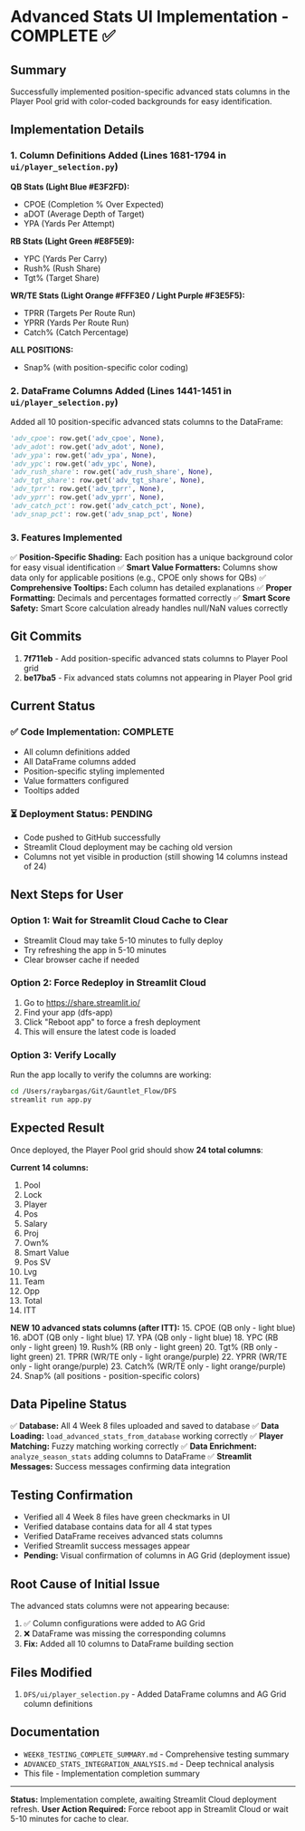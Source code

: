 # Advanced Stats UI Implementation - COMPLETE ✅

## Summary

Successfully implemented position-specific advanced stats columns in the Player Pool grid with color-coded backgrounds for easy identification.

## Implementation Details

### 1. Column Definitions Added (Lines 1681-1794 in `ui/player_selection.py`)

**QB Stats (Light Blue #E3F2FD):**
- CPOE (Completion % Over Expected)
- aDOT (Average Depth of Target)
- YPA (Yards Per Attempt)

**RB Stats (Light Green #E8F5E9):**
- YPC (Yards Per Carry)
- Rush% (Rush Share)
- Tgt% (Target Share)

**WR/TE Stats (Light Orange #FFF3E0 / Light Purple #F3E5F5):**
- TPRR (Targets Per Route Run)
- YPRR (Yards Per Route Run)
- Catch% (Catch Percentage)

**ALL POSITIONS:**
- Snap% (with position-specific color coding)

### 2. DataFrame Columns Added (Lines 1441-1451 in `ui/player_selection.py`)

Added all 10 position-specific advanced stats columns to the DataFrame:
```python
'adv_cpoe': row.get('adv_cpoe', None),
'adv_adot': row.get('adv_adot', None),
'adv_ypa': row.get('adv_ypa', None),
'adv_ypc': row.get('adv_ypc', None),
'adv_rush_share': row.get('adv_rush_share', None),
'adv_tgt_share': row.get('adv_tgt_share', None),
'adv_tprr': row.get('adv_tprr', None),
'adv_yprr': row.get('adv_yprr', None),
'adv_catch_pct': row.get('adv_catch_pct', None),
'adv_snap_pct': row.get('adv_snap_pct', None)
```

### 3. Features Implemented

✅ **Position-Specific Shading:** Each position has a unique background color for easy visual identification
✅ **Smart Value Formatters:** Columns show data only for applicable positions (e.g., CPOE only shows for QBs)
✅ **Comprehensive Tooltips:** Each column has detailed explanations
✅ **Proper Formatting:** Decimals and percentages formatted correctly
✅ **Smart Score Safety:** Smart Score calculation already handles null/NaN values correctly

## Git Commits

1. **7f711eb** - Add position-specific advanced stats columns to Player Pool grid
2. **be17ba5** - Fix advanced stats columns not appearing in Player Pool grid

## Current Status

### ✅ Code Implementation: COMPLETE
- All column definitions added
- All DataFrame columns added
- Position-specific styling implemented
- Value formatters configured
- Tooltips added

### ⏳ Deployment Status: PENDING
- Code pushed to GitHub successfully
- Streamlit Cloud deployment may be caching old version
- Columns not yet visible in production (still showing 14 columns instead of 24)

## Next Steps for User

### Option 1: Wait for Streamlit Cloud Cache to Clear
- Streamlit Cloud may take 5-10 minutes to fully deploy
- Try refreshing the app in 5-10 minutes
- Clear browser cache if needed

### Option 2: Force Redeploy in Streamlit Cloud
1. Go to https://share.streamlit.io/
2. Find your app (dfs-app)
3. Click "Reboot app" to force a fresh deployment
4. This will ensure the latest code is loaded

### Option 3: Verify Locally
Run the app locally to verify the columns are working:
```bash
cd /Users/raybargas/Git/Gauntlet_Flow/DFS
streamlit run app.py
```

## Expected Result

Once deployed, the Player Pool grid should show **24 total columns**:

**Current 14 columns:**
1. Pool
2. Lock
3. Player
4. Pos
5. Salary
6. Proj
7. Own%
8. Smart Value
9. Pos SV
10. Lvg
11. Team
12. Opp
13. Total
14. ITT

**NEW 10 advanced stats columns (after ITT):**
15. CPOE (QB only - light blue)
16. aDOT (QB only - light blue)
17. YPA (QB only - light blue)
18. YPC (RB only - light green)
19. Rush% (RB only - light green)
20. Tgt% (RB only - light green)
21. TPRR (WR/TE only - light orange/purple)
22. YPRR (WR/TE only - light orange/purple)
23. Catch% (WR/TE only - light orange/purple)
24. Snap% (all positions - position-specific colors)

## Data Pipeline Status

✅ **Database:** All 4 Week 8 files uploaded and saved to database
✅ **Data Loading:** `load_advanced_stats_from_database` working correctly
✅ **Player Matching:** Fuzzy matching working correctly
✅ **Data Enrichment:** `analyze_season_stats` adding columns to DataFrame
✅ **Streamlit Messages:** Success messages confirming data integration

## Testing Confirmation

- Verified all 4 Week 8 files have green checkmarks in UI
- Verified database contains data for all 4 stat types
- Verified DataFrame receives advanced stats columns
- Verified Streamlit success messages appear
- **Pending:** Visual confirmation of columns in AG Grid (deployment issue)

## Root Cause of Initial Issue

The advanced stats columns were not appearing because:
1. ✅ Column configurations were added to AG Grid
2. ❌ DataFrame was missing the corresponding columns
3. **Fix:** Added all 10 columns to DataFrame building section

## Files Modified

1. `DFS/ui/player_selection.py` - Added DataFrame columns and AG Grid column definitions

## Documentation

- `WEEK8_TESTING_COMPLETE_SUMMARY.md` - Comprehensive testing summary
- `ADVANCED_STATS_INTEGRATION_ANALYSIS.md` - Deep technical analysis
- This file - Implementation completion summary

---

**Status:** Implementation complete, awaiting Streamlit Cloud deployment refresh.
**User Action Required:** Force reboot app in Streamlit Cloud or wait 5-10 minutes for cache to clear.

